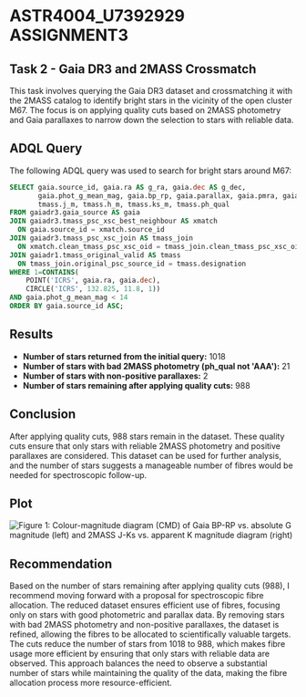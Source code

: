 # ASTR4004_U7392929 ASSIGNMENT3
## Task 2 - Gaia DR3 and 2MASS Crossmatch

This task involves querying the Gaia DR3 dataset and crossmatching it with the 2MASS catalog
to identify bright stars in the vicinity of the open cluster M67. The focus is on applying quality
cuts based on 2MASS photometry and Gaia parallaxes to narrow down the selection to stars with
reliable data.

## ADQL Query

The following ADQL query was used to search for bright stars around M67:

```sql
SELECT gaia.source_id, gaia.ra AS g_ra, gaia.dec AS g_dec,
       gaia.phot_g_mean_mag, gaia.bp_rp, gaia.parallax, gaia.pmra, gaia.pmdec,
       tmass.j_m, tmass.h_m, tmass.ks_m, tmass.ph_qual
FROM gaiadr3.gaia_source AS gaia
JOIN gaiadr3.tmass_psc_xsc_best_neighbour AS xmatch
  ON gaia.source_id = xmatch.source_id
JOIN gaiadr3.tmass_psc_xsc_join AS tmass_join
  ON xmatch.clean_tmass_psc_xsc_oid = tmass_join.clean_tmass_psc_xsc_oid
JOIN gaiadr1.tmass_original_valid AS tmass
  ON tmass_join.original_psc_source_id = tmass.designation
WHERE 1=CONTAINS(
    POINT('ICRS', gaia.ra, gaia.dec),
    CIRCLE('ICRS', 132.825, 11.8, 1))
AND gaia.phot_g_mean_mag < 14
ORDER BY gaia.source_id ASC;
```

## Results

- **Number of stars returned from the initial query:** 1018
- **Number of stars with bad 2MASS photometry (ph\_qual not 'AAA'):** 21
- **Number of stars with non-positive parallaxes:** 2
- **Number of stars remaining after applying quality cuts:** 988

## Conclusion
After applying quality cuts, 988 stars remain in the dataset. These quality cuts ensure that only stars with reliable 2MASS photometry and positive parallaxes are considered. This dataset can be used for further analysis, and the number of stars suggests a manageable number of fibres would be needed for spectroscopic follow-up.

## Plot

![Figure 1: Colour-magnitude diagram (CMD) of Gaia BP-RP vs. absolute G magnitude (left) and 2MASS J-Ks vs. apparent K magnitude diagram (right)](/Users/shaniatham/ASTR4004/astro_computing/ASTR4004_U7392929/figures/cmd_M67_subplot.png)

## Recommendation
Based on the number of stars remaining after applying quality cuts (988), I recommend moving forward with a proposal for spectroscopic fibre allocation. The reduced dataset ensures efficient use of fibres, focusing only on stars with good photometric and parallax data. By removing stars with bad 2MASS photometry and non-positive parallaxes, the dataset is refined, allowing the fibres to be allocated to scientifically valuable targets. The cuts reduce the number of stars from 1018 to 988, which makes fibre usage more efficient by ensuring that only stars with reliable data are observed. This approach balances the need to observe a substantial number of stars while maintaining the quality of the data, making the fibre allocation process more resource-efficient.
